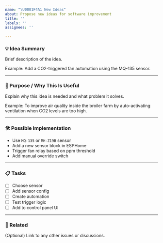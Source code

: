 ```yaml
---
name: "\U0001F4A1 New Ideas"
about: Propose new ideas for software improvement
title: ''
labels: ''
assignees: ''

---
```


### 💡 Idea Summary
Brief description of the idea.

Example:
Add a CO2-triggered fan automation using the MQ-135 sensor.

---

### 🧩 Purpose / Why This Is Useful
Explain why this idea is needed and what problem it solves.

Example:
To improve air quality inside the broiler farm by auto-activating ventilation when CO2 levels are too high.

---

### 🛠️ Possible Implementation
- Use `MQ-135` or `MH-Z19B` sensor
- Add a new sensor block in ESPHome
- Trigger fan relay based on ppm threshold
- Add manual override switch

---

### 📋 Tasks
- [ ] Choose sensor
- [ ] Add sensor config
- [ ] Create automation
- [ ] Test trigger logic
- [ ] Add to control panel UI

---

### 🔗 Related
(Optional) Link to any other issues or discussions.
